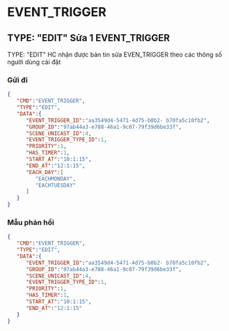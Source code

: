 # EVENT_TRIGGER
## TYPE: "EDIT" Sửa 1 EVENT_TRIGGER
TYPE: "EDIT"
HC nhận được bản tin sửa EVEN_TRIGGER theo các thông số người dùng cài đặt
### Gửi đi

```json
{
   "CMD":"EVENT_TRIGGER",
   "TYPE":"EDIT",
   "DATA":{
      "EVENT_TRIGGER_ID":"aa3549d4-5471-4d75-b0b2- b70fa5c10fb2",
      "GROUP_ID":"97ab44a3-e788-46a1-9c07-79f39d6be33f",
      "SCENE_UNICAST_ID":4,
      "EVENT_TRIGGER_TYPE_ID":1,
      "PRIORITY":1,
      "HAS_TIMER":1,
      "START_AT":"10:1:15",
      "END_AT":"12:1:15",
      "EACH_DAY":[
         "EACHMONDAY",
         "EACHTUESDAY"
      ]
   }
}
```
### Mẫu phản hồi
```json
{
   "CMD":"EVENT_TRIGGER",
   "TYPE":"EDIT",
   "DATA":{
      "EVENT_TRIGGER_ID":"aa3549d4-5471-4d75-b0b2- b70fa5c10fb2",
      "GROUP_ID":"97ab44a3-e788-46a1-9c07-79f39d6be33f",
      "SCENE_UNICAST_ID":4,
      "EVENT_TRIGGER_TYPE_ID":1,
      "PRIORITY":1,
      "HAS_TIMER":1,
      "START_AT":"10:1:15",
      "END_AT":"12:1:15"
   }
}
```